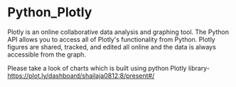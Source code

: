 # Python_Plotly
Plotly is an online collaborative data analysis and graphing tool. The Python API allows you to access all of Plotly's functionality from Python. Plotly figures are shared, tracked, and edited all online and the data is always accessible from the graph.

Please take a look of charts which is built using python Plotly library-
https://plot.ly/dashboard/shailaja0812:8/present#/
